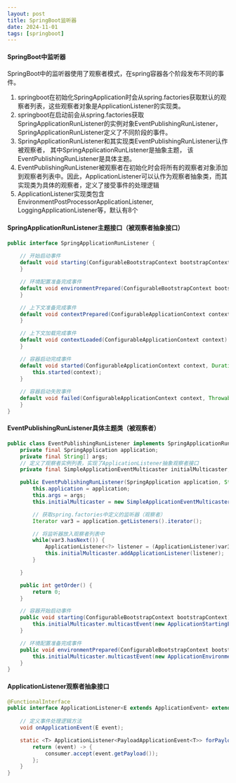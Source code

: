 ```yaml
---
layout: post
title: SpringBoot监听器
date: 2024-11-01
tags: [springboot]
---
```


#### SpringBoot中监听器
SpringBoot中的监听器使用了观察者模式，在spring容器各个阶段发布不同的事件。
1. springboot在初始化SpringApplication时会从spring.factories获取默认的观察者列表，这些观察者对象是ApplicationListener的实现类。
2. springboot在启动前会从spring.factories获取SpringApplicationRunListener的实例对象EventPublishingRunListener，SpringApplicationRunListener定义了不同阶段的事件。
3. SpringApplicationRunListener和其实现类EventPublishingRunListener认作被观察者， 其中SpringApplicationRunListener是抽象主题， 该EventPublishingRunListener是具体主题。
4. EventPublishingRunListener被观察者在初始化时会将所有的观察者对象添加到观察者列表中。因此，ApplicationListener可以认作为观察者抽象类，而其实现类为具体的观察者，定义了接受事件的处理逻辑
5. ApplicationListener实现类包含EnvironmentPostProcessorApplicationListener, LoggingApplicationListener等，默认有8个

#### SpringApplicationRunListener主题接口（被观察者抽象接口）
```java
public interface SpringApplicationRunListener {
    
    // 开始启动事件
    default void starting(ConfigurableBootstrapContext bootstrapContext) {
    }

    // 环境配置准备完成事件
    default void environmentPrepared(ConfigurableBootstrapContext bootstrapContext, ConfigurableEnvironment environment) {
    }

    // 上下文准备完成事件
    default void contextPrepared(ConfigurableApplicationContext context) {
    }

    // 上下文加载完成事件
    default void contextLoaded(ConfigurableApplicationContext context) {
    }

    // 容器启动完成事件
    default void started(ConfigurableApplicationContext context, Duration timeTaken) {
        this.started(context);
    }
    
    // 容器启动失败事件
    default void failed(ConfigurableApplicationContext context, Throwable exception) {
    }
}
```

#### EventPublishingRunListener具体主题类（被观察者）
```java
public class EventPublishingRunListener implements SpringApplicationRunListener, Ordered {
    private final SpringApplication application;
    private final String[] args;
    // 定义了观察者实例列表，实现了ApplicationListener抽象观察者接口
    private final SimpleApplicationEventMulticaster initialMulticaster;

    public EventPublishingRunListener(SpringApplication application, String[] args) {
        this.application = application;
        this.args = args;
        this.initialMulticaster = new SimpleApplicationEventMulticaster();

        // 获取spring.factories中定义的监听器（观察者）
        Iterator var3 = application.getListeners().iterator();

        // 将监听器放入观察者列表中
        while(var3.hasNext()) {
            ApplicationListener<?> listener = (ApplicationListener)var3.next();
            this.initialMulticaster.addApplicationListener(listener);
        }

    }

    public int getOrder() {
        return 0;
    }

    // 容器开始启动事件
    public void starting(ConfigurableBootstrapContext bootstrapContext) {
        this.initialMulticaster.multicastEvent(new ApplicationStartingEvent(bootstrapContext, this.application, this.args));
    }

    // 环境配置准备完成事件
    public void environmentPrepared(ConfigurableBootstrapContext bootstrapContext, ConfigurableEnvironment environment) {
        this.initialMulticaster.multicastEvent(new ApplicationEnvironmentPreparedEvent(bootstrapContext, this.application, this.args, environment));
    }
}
```

#### ApplicationListener观察者抽象接口
```java
@FunctionalInterface
public interface ApplicationListener<E extends ApplicationEvent> extends EventListener {
    
    // 定义事件处理逻辑方法
    void onApplicationEvent(E event);

    static <T> ApplicationListener<PayloadApplicationEvent<T>> forPayload(Consumer<T> consumer) {
        return (event) -> {
            consumer.accept(event.getPayload());
        };
    }
}
```
